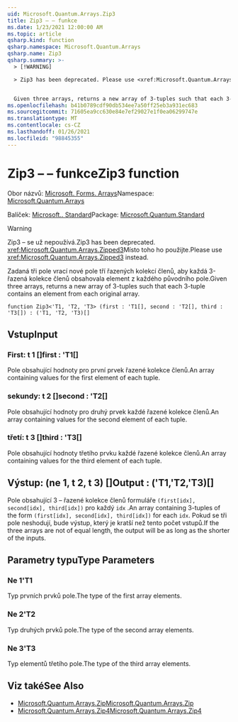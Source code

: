 ```yaml
---
uid: Microsoft.Quantum.Arrays.Zip3
title: Zip3 – – funkce
ms.date: 1/23/2021 12:00:00 AM
ms.topic: article
qsharp.kind: function
qsharp.namespace: Microsoft.Quantum.Arrays
qsharp.name: Zip3
qsharp.summary: >-
  > [!WARNING]

  > Zip3 has been deprecated. Please use <xref:Microsoft.Quantum.Arrays.Zipped3> instead.


  Given three arrays, returns a new array of 3-tuples such that each 3-tuple contains an element from each original array.
ms.openlocfilehash: b41b0789cdf90db534ee7a50ff25eb3a931ec683
ms.sourcegitcommit: 71605ea9cc630e84e7ef29027e1f0ea06299747e
ms.translationtype: MT
ms.contentlocale: cs-CZ
ms.lasthandoff: 01/26/2021
ms.locfileid: "98845355"
---
```

# <a name="zip3-function"></a><span data-ttu-id="63874-102">Zip3 – – funkce</span><span class="sxs-lookup"><span data-stu-id="63874-102">Zip3 function</span></span>

<span data-ttu-id="63874-103">Obor názvů: [Microsoft. Forms. Arrays](xref:Microsoft.Quantum.Arrays)</span><span class="sxs-lookup"><span data-stu-id="63874-103">Namespace: [Microsoft.Quantum.Arrays](xref:Microsoft.Quantum.Arrays)</span></span>

<span data-ttu-id="63874-104">Balíček: [Microsoft.. Standard](https://nuget.org/packages/Microsoft.Quantum.Standard)</span><span class="sxs-lookup"><span data-stu-id="63874-104">Package: [Microsoft.Quantum.Standard](https://nuget.org/packages/Microsoft.Quantum.Standard)</span></span>


> [!WARNING]
> <span data-ttu-id="63874-105">Zip3 – se už nepoužívá.</span><span class="sxs-lookup"><span data-stu-id="63874-105">Zip3 has been deprecated.</span></span> <span data-ttu-id="63874-106"><xref:Microsoft.Quantum.Arrays.Zipped3>Místo toho ho použijte.</span><span class="sxs-lookup"><span data-stu-id="63874-106">Please use <xref:Microsoft.Quantum.Arrays.Zipped3> instead.</span></span>

<span data-ttu-id="63874-107">Zadaná tři pole vrací nové pole tří řazených kolekcí členů, aby každá 3-řazená kolekce členů obsahovala element z každého původního pole.</span><span class="sxs-lookup"><span data-stu-id="63874-107">Given three arrays, returns a new array of 3-tuples such that each 3-tuple contains an element from each original array.</span></span>

```qsharp
function Zip3<'T1, 'T2, 'T3> (first : 'T1[], second : 'T2[], third : 'T3[]) : ('T1, 'T2, 'T3)[]
```


## <a name="input"></a><span data-ttu-id="63874-108">Vstup</span><span class="sxs-lookup"><span data-stu-id="63874-108">Input</span></span>

### <a name="first--t1"></a><span data-ttu-id="63874-109">First: t 1 []</span><span class="sxs-lookup"><span data-stu-id="63874-109">first : 'T1[]</span></span>

<span data-ttu-id="63874-110">Pole obsahující hodnoty pro první prvek řazené kolekce členů.</span><span class="sxs-lookup"><span data-stu-id="63874-110">An array containing values for the first element of each tuple.</span></span>


### <a name="second--t2"></a><span data-ttu-id="63874-111">sekundy: t 2 []</span><span class="sxs-lookup"><span data-stu-id="63874-111">second : 'T2[]</span></span>

<span data-ttu-id="63874-112">Pole obsahující hodnoty pro druhý prvek každé řazené kolekce členů.</span><span class="sxs-lookup"><span data-stu-id="63874-112">An array containing values for the second element of each tuple.</span></span>


### <a name="third--t3"></a><span data-ttu-id="63874-113">třetí: t 3 []</span><span class="sxs-lookup"><span data-stu-id="63874-113">third : 'T3[]</span></span>

<span data-ttu-id="63874-114">Pole obsahující hodnoty třetího prvku každé řazené kolekce členů.</span><span class="sxs-lookup"><span data-stu-id="63874-114">An array containing values for the third element of each tuple.</span></span>



## <a name="output--t1t2t3"></a><span data-ttu-id="63874-115">Výstup: (ne 1, t 2, t 3) []</span><span class="sxs-lookup"><span data-stu-id="63874-115">Output : ('T1,'T2,'T3)[]</span></span>

<span data-ttu-id="63874-116">Pole obsahující 3 – řazené kolekce členů formuláře `(first[idx], second[idx], third[idx])` pro každý `idx` .</span><span class="sxs-lookup"><span data-stu-id="63874-116">An array containing 3-tuples of the form `(first[idx], second[idx], third[idx])` for each `idx`.</span></span> <span data-ttu-id="63874-117">Pokud se tři pole neshodují, bude výstup, který je kratší než tento počet vstupů.</span><span class="sxs-lookup"><span data-stu-id="63874-117">If the three arrays are not of equal length, the output will be as long as the shorter of the inputs.</span></span>

## <a name="type-parameters"></a><span data-ttu-id="63874-118">Parametry typu</span><span class="sxs-lookup"><span data-stu-id="63874-118">Type Parameters</span></span>

### <a name="t1"></a><span data-ttu-id="63874-119">Ne 1</span><span class="sxs-lookup"><span data-stu-id="63874-119">'T1</span></span>

<span data-ttu-id="63874-120">Typ prvních prvků pole.</span><span class="sxs-lookup"><span data-stu-id="63874-120">The type of the first array elements.</span></span>
### <a name="t2"></a><span data-ttu-id="63874-121">Ne 2</span><span class="sxs-lookup"><span data-stu-id="63874-121">'T2</span></span>

<span data-ttu-id="63874-122">Typ druhých prvků pole.</span><span class="sxs-lookup"><span data-stu-id="63874-122">The type of the second array elements.</span></span>
### <a name="t3"></a><span data-ttu-id="63874-123">Ne 3</span><span class="sxs-lookup"><span data-stu-id="63874-123">'T3</span></span>

<span data-ttu-id="63874-124">Typ elementů třetího pole.</span><span class="sxs-lookup"><span data-stu-id="63874-124">The type of the third array elements.</span></span>

## <a name="see-also"></a><span data-ttu-id="63874-125">Viz také</span><span class="sxs-lookup"><span data-stu-id="63874-125">See Also</span></span>

- [<span data-ttu-id="63874-126">Microsoft.Quantum.Arrays.Zip</span><span class="sxs-lookup"><span data-stu-id="63874-126">Microsoft.Quantum.Arrays.Zip</span></span>](xref:Microsoft.Quantum.Arrays.Zip)
- [<span data-ttu-id="63874-127">Microsoft.Quantum.Arrays.Zip4</span><span class="sxs-lookup"><span data-stu-id="63874-127">Microsoft.Quantum.Arrays.Zip4</span></span>](xref:Microsoft.Quantum.Arrays.Zip4)